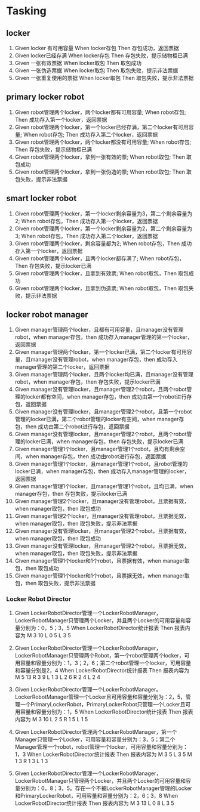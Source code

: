 # Tasking
## locker
1. Given locker 有可用容量 When locker存包 Then 存包成功，返回票据
2. Given locker已经存满 When locker存包 Then 存包失败，提示储物柜已满
3. Given 一张有效票据 When locker取包 Then 取包成功
4. Given 一张伪造票据 When locker取包 Then 取包失败，提示非法票据
5. Given 一张重复使用的票据 When locker取包 Then 取包失败，提示非法票据
## primary locker robot
1. Given robot管理两个locker，两个locker都有可用容量; When robot存包; Then 成功存入第一个locker，返回票据
2. Given robot管理两个locker，第一个locker已经存满，第二个locker有可用容量; When robot存包; Then 成功存入第二个locker，返回票据
3. Given robot管理两个locker，两个locker都没有可用容量; When robot存包; Then 存包失败，提示储物柜已满
4. Given robot管理两个locker，拿到一张有效的票; When robot取包; Then 取包成功
5. Given robot管理两个locker，拿到一张伪造的票; When robot取包; Then 取包失败，提示非法票据

## smart locker robot
1. Given robot管理两个locker，第一个locker剩余容量为3，第二个剩余容量为2; When robot存包，Then 成功存入第一个locker，返回票据
2. Given robot管理两个locker，第一个locker剩余容量为2，第二个剩余容量为3; When robot存包，Then 成功存入第二个locker，返回票据
3. Given robot管理两个locker，剩余容量都为2; When robot存包，Then 成功存入第一个locker，返回票据
4. Given robot管理两个locker，且两个locker都存满了; When robot存包，Then 存包失败，提示locker已满
5. Given robot管理两个locker，且拿到有效票; When robot取包，Then 取包成功
6. Given robot管理两个locker，且拿到伪造票; When robot取包，Then 取包失败，提示非法票据

## locker robot manager
1. Given manager管理两个locker，且都有可用容量，且manager没有管理robot，when manager存包，then 成功存入manager管理的第一个locker，返回票据
2. Given manager管理两个locker，第一个locker已满，第二个locker有可用容量，且manager没有管理robot，when manager存包，then 成功存入manager管理的第二个locker，返回票据
3. Given manager管理两个locker，且两个locker均已满，且manager没有管理robot，when manager存包，then 存包失败，提示locker已满
4. Given manager没有管理locker，且manager管理2个robot，且两个robot管理的locker都有空间，when manager存包，then 成功由第一个robot进行存包，返回票据
5. Given manager没有管理locker，且manager管理2个robot，且第一个robot管理的locker已满，第二个robot管理的locker有空间，when manager存包，then 成功由第二个robot进行存包，返回票据
6. Given manager没有管理locker，且manager管理2个robot，且两个robot管理的locker已满，when manager存包，then 存包失败，提示locker已满
7. Given manager管理1个locker，且manager管理1个robot，且均有剩余空间，when manager存包，then 成功由robot进行存包，返回票据
8. Given manager管理1个locker，且manager管理1个robot，且robot管理的locker已满，when manager存包，then 成功存入manager管理的locker，返回票据  
9. Given manager管理1个locker，且manager管理1个robot，且均已满，when manager存包，then 存包失败，提示locker已满  
10. Given manager管理2个locker，且manager没有管理robot，且票据有效，when manager取包，then 取包成功
11. Given manager管理2个locker，且manager没有管理robot，且票据无效，when manager取包，then 取包失败，提示非法票据
12. Given manager没有管理locker，且manager管理2个robot，且票据有效，when manager取包，then 取包成功
13. Given manager没有管理locker，且manager管理2个robot，且票据无效，when manager取包，then 取包失败，提示非法票据
14. Given manager管理1个locker和1个robot，且票据有效，when manager取包，then 取包成功
15. Given manager管理1个locker和1个robot，且票据无效，when manager取包，then 取包失败，提示非法票据

### Locker Robot Director
1. Given LockerRobotDirector管理一个LockerRobotManager，LockerRobotManager只管理两个Locker，并且两个Locker的可用容量和容量分别为：0，5；3，5
   When LockerRobotDirector统计报表
   Then 报表内容为
        M 3 10
             L 0 5
             L 3 5

2. Given LockerRobotDirector管理一个LockerRobotManager，LockerRobotManager只管理两个Robot，第一个robot管理两个locker，可用容量和容量分别为：1，3；2，6；第二个robot管理一个locker，可用容量和容量分别是2，4
   When LockerRobotDirector统计报表
   Then 报表内容为
        M 5 13
            R 3 9
                L 1 3
                L 2 6
            R 2 4
                L 2 4

3. Given LockerRobotDirector管理一个LockerRobotManager。LockerRobotManager管理一个Locker且可用容量和容量分别为：2，5，管理一个PrimaryLockerRobot，PrimaryLockerRobot只管理一个Locker且可用容量和容量分别为：1，5
   When LockerRobotDirector统计报表
   Then 报表内容为
        M 3 10
            L 2 5
            R 1 5
                L 1 5


4. Given LockerRobotDirector管理两个LockerRobotManager，第一个Manager只管理一个Locker，可用容量和容量分别为：3，5；第二个Manager管理一个robot，robot管理一个locker，可用容量和容量分别为：1，3
   When LockerRobotDirector统计报表
   Then 报表内容为
        M 3 5
            L 3 5
        M 1 3
            R 1 3
                L 1 3

5. Given LockerRobotDirector管理一个LockerRobotManager，LockerRobotManager只管理两个Locker，并且两个Locker的可用容量和容量分别为：0，8；3，5。存在一个不被LockerRobotManager管理的Locker和PrimaryLockerRobot，可用容量和容量分别为：2，6；3，8
   When LockerRobotDirector统计报表
   Then 报表内容为
        M 3 13
             L 0 8
             L 3 5
